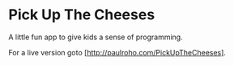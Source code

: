 # Pick Up The Cheeses
A little fun app to give kids a sense of programming.

For a live version goto [http://paulroho.com/PickUpTheCheeses].